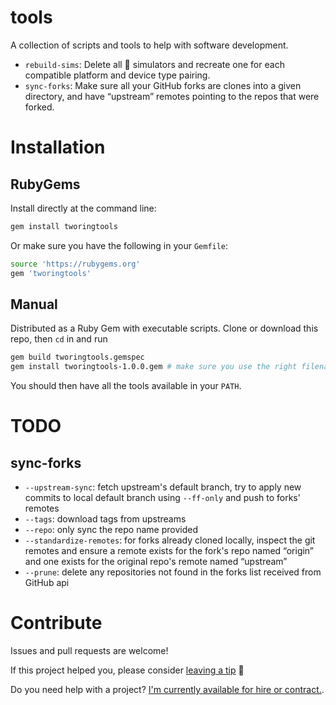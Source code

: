 # tools

A collection of scripts and tools to help with software development.

- `rebuild-sims`: Delete all  simulators and recreate one for each compatible platform and device type pairing.
- `sync-forks`: Make sure all your GitHub forks are clones into a given directory, and have “upstream” remotes pointing to the repos that were forked.

# Installation

## RubyGems

Install directly at the command line:

```sh
gem install tworingtools
```

Or make sure you have the following in your `Gemfile`:

```sh
source 'https://rubygems.org'
gem 'tworingtools'
```

## Manual

Distributed as a Ruby Gem with executable scripts. Clone or download this repo, then `cd` in and run

```sh
gem build tworingtools.gemspec
gem install tworingtools-1.0.0.gem # make sure you use the right filename, in case the version is newer or formatting changes!
```

You should then have all the tools available in your `PATH`.

# TODO

## sync-forks

- `--upstream-sync`: fetch upstream's default branch, try to apply new commits to local default branch using `--ff-only` and push to forks' remotes
- `--tags`: download tags from upstreams
- `--repo`: only sync the repo name provided
- `--standardize-remotes`: for forks already cloned locally, inspect the git remotes and ensure a remote exists for the fork's repo named “origin” and one exists for the original repo's remote named “upstream”
- `--prune`: delete any repositories not found in the forks list received from GitHub api

# Contribute

Issues and pull requests are welcome! 

If this project helped you, please consider <a href="https://www.paypal.me/armcknight">leaving a tip</a> 🤗

Do you need help with a project? [I'm currently available for hire or contract.](http://tworingsoft.com/contracts).
